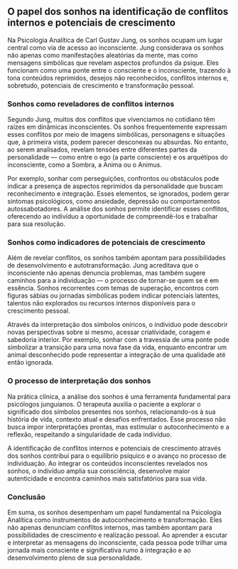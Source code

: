 
## O papel dos sonhos na identificação de conflitos internos e potenciais de crescimento

Na Psicologia Analítica de Carl Gustav Jung, os sonhos ocupam um lugar central como via de acesso ao inconsciente. Jung considerava os sonhos não apenas como manifestações aleatórias da mente, mas como mensagens simbólicas que revelam aspectos profundos da psique. Eles funcionam como uma ponte entre o consciente e o inconsciente, trazendo à tona conteúdos reprimidos, desejos não reconhecidos, conflitos internos e, sobretudo, potenciais de crescimento e transformação pessoal.

### Sonhos como reveladores de conflitos internos

Segundo Jung, muitos dos conflitos que vivenciamos no cotidiano têm raízes em dinâmicas inconscientes. Os sonhos frequentemente expressam esses conflitos por meio de imagens simbólicas, personagens e situações que, à primeira vista, podem parecer desconexas ou absurdas. No entanto, ao serem analisados, revelam tensões entre diferentes partes da personalidade — como entre o ego (a parte consciente) e os arquétipos do inconsciente, como a Sombra, a Anima ou o Animus.

Por exemplo, sonhar com perseguições, confrontos ou obstáculos pode indicar a presença de aspectos reprimidos da personalidade que buscam reconhecimento e integração. Esses elementos, se ignorados, podem gerar sintomas psicológicos, como ansiedade, depressão ou comportamentos autossabotadores. A análise dos sonhos permite identificar esses conflitos, oferecendo ao indivíduo a oportunidade de compreendê-los e trabalhar para sua resolução.

### Sonhos como indicadores de potenciais de crescimento

Além de revelar conflitos, os sonhos também apontam para possibilidades de desenvolvimento e autotransformação. Jung acreditava que o inconsciente não apenas denuncia problemas, mas também sugere caminhos para a individuação — o processo de tornar-se quem se é em essência. Sonhos recorrentes com temas de superação, encontros com figuras sábias ou jornadas simbólicas podem indicar potenciais latentes, talentos não explorados ou recursos internos disponíveis para o crescimento pessoal.

Através da interpretação dos símbolos oníricos, o indivíduo pode descobrir novas perspectivas sobre si mesmo, acessar criatividade, coragem e sabedoria interior. Por exemplo, sonhar com a travessia de uma ponte pode simbolizar a transição para uma nova fase da vida, enquanto encontrar um animal desconhecido pode representar a integração de uma qualidade até então ignorada.

### O processo de interpretação dos sonhos

Na prática clínica, a análise dos sonhos é uma ferramenta fundamental para psicólogos junguianos. O terapeuta auxilia o paciente a explorar o significado dos símbolos presentes nos sonhos, relacionando-os à sua história de vida, contexto atual e desafios enfrentados. Esse processo não busca impor interpretações prontas, mas estimular o autoconhecimento e a reflexão, respeitando a singularidade de cada indivíduo.

A identificação de conflitos internos e potenciais de crescimento através dos sonhos contribui para o equilíbrio psíquico e o avanço no processo de individuação. Ao integrar os conteúdos inconscientes revelados nos sonhos, o indivíduo amplia sua consciência, desenvolve maior autenticidade e encontra caminhos mais satisfatórios para sua vida.

### Conclusão

Em suma, os sonhos desempenham um papel fundamental na Psicologia Analítica como instrumentos de autoconhecimento e transformação. Eles não apenas denunciam conflitos internos, mas também apontam para possibilidades de crescimento e realização pessoal. Ao aprender a escutar e interpretar as mensagens do inconsciente, cada pessoa pode trilhar uma jornada mais consciente e significativa rumo à integração e ao desenvolvimento pleno de sua personalidade.
```
